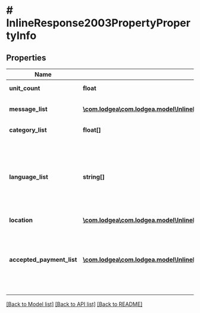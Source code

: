 # # InlineResponse2003PropertyPropertyInfo

## Properties

Name | Type | Description | Notes
------------ | ------------- | ------------- | -------------
**unit_count** | **float** | The amount of units the property has. | [optional]
**message_list** | [**\com.lodgea\com.lodgea.model\InlineResponse2003PropertyPropertyInfoMessageList[]**](InlineResponse2003PropertyPropertyInfoMessageList.md) | Contains a descriptive message for this property in all supported languages. |
**category_list** | **float[]** | A list of code of the property class types that apply to the property. |
**language_list** | **string[]** | The codes of languages the staff of this property can speak. Please note that these codes partially differ from the two character ISO language codes widely used throughout the API as they partially include country specific language code.&lt;p&gt;See also &lt;a href&#x3D;\&quot;#languagecountry-code\&quot;&gt;in the appendix&lt;/a&gt;.&lt;/p&gt; |
**location** | [**\com.lodgea\com.lodgea.model\InlineResponse2001GeoLocation**](InlineResponse2001GeoLocation.md) |  | [optional]
**accepted_payment_list** | [**\com.lodgea\com.lodgea.model\InlineResponse2003PropertyPropertyInfoAcceptedPaymentList[]**](InlineResponse2003PropertyPropertyInfoAcceptedPaymentList.md) | A list of the accepted payment methods. Payment methods might subject to frequent change as payment providers come and go. You should always implement a way to handle new, unexpected payment methods.&lt;p&gt;See also &lt;a href&#x3D;\&quot;#paymenttypes\&quot;&gt;in the appendix&lt;/a&gt;.&lt;/p&gt; |

[[Back to Model list]](../../README.md#models) [[Back to API list]](../../README.md#endpoints) [[Back to README]](../../README.md)
